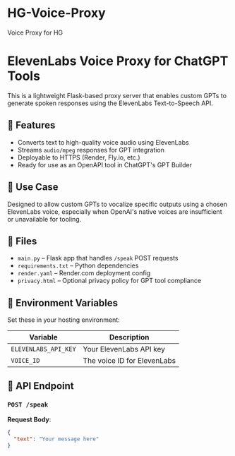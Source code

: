# HG-Voice-Proxy
Voice Proxy for HG 

# ElevenLabs Voice Proxy for ChatGPT Tools

This is a lightweight Flask-based proxy server that enables custom GPTs to generate spoken responses using the ElevenLabs Text-to-Speech API.

## 🔧 Features

- Converts text to high-quality voice audio using ElevenLabs
- Streams `audio/mpeg` responses for GPT integration
- Deployable to HTTPS (Render, Fly.io, etc.)
- Ready for use as an OpenAPI tool in ChatGPT's GPT Builder

## 📡 Use Case

Designed to allow custom GPTs to vocalize specific outputs using a chosen ElevenLabs voice, especially when OpenAI's native voices are insufficient or unavailable for tooling.

## 📁 Files

- `main.py` – Flask app that handles `/speak` POST requests
- `requirements.txt` – Python dependencies
- `render.yaml` – Render.com deployment config
- `privacy.html` – Optional privacy policy for GPT tool compliance

## 🔐 Environment Variables

Set these in your hosting environment:

| Variable              | Description                    |
|-----------------------|--------------------------------|
| `ELEVENLABS_API_KEY`  | Your ElevenLabs API key        |
| `VOICE_ID`            | The voice ID for ElevenLabs    |

## 🔄 API Endpoint

### `POST /speak`

**Request Body**:
```json
{
  "text": "Your message here"
}
